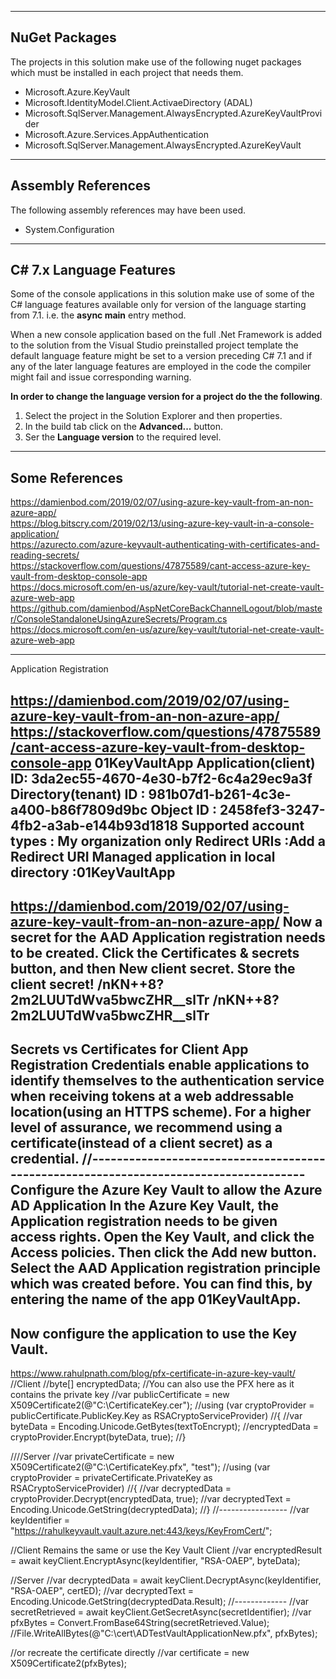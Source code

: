 
---

## NuGet Packages 

The projects in this solution make use of the following nuget packages which must be installed in each project that needs them.

- Microsoft.Azure.KeyVault
- Microsoft.IdentityModel.Client.ActivaeDirectory (ADAL)
- Microsoft.SqlServer.Management.AlwaysEncrypted.AzureKeyVaultProvider
- Microsoft.Azure.Services.AppAuthentication
- Microsoft.SqlServer.Management.AlwaysEncrypted.AzureKeyVault

---

## Assembly References

The following assembly references may have been used. 

- System.Configuration

---

## C# 7.x Language Features

Some of the console applications in this solution make use of some of the C# language features available only for version of the language starting from 7.1. i.e. the **async main** entry method. 

When a new console application based on the full .Net Framework is added to the solution from the Visual Studio preinstalled project template the default language feature might be set to a version preceding C# 7.1 and if any of the later language features are employed in the code the compiler might fail and issue corresponding warning. 

**In order to change the language version for a project do the the following**.

1. Select the project in the Solution Explorer and then properties.
2. In the build tab click on the **Advanced...** button.
3. Ser the **Language version** to the required level.

---

## Some References 

https://damienbod.com/2019/02/07/using-azure-key-vault-from-an-non-azure-app/  
https://blog.bitscry.com/2019/02/13/using-azure-key-vault-in-a-console-application/  
https://azurecto.com/azure-keyvault-authenticating-with-certificates-and-reading-secrets/  
https://stackoverflow.com/questions/47875589/cant-access-azure-key-vault-from-desktop-console-app  
https://docs.microsoft.com/en-us/azure/key-vault/tutorial-net-create-vault-azure-web-app  
https://github.com/damienbod/AspNetCoreBackChannelLogout/blob/master/ConsoleStandaloneUsingAzureSecrets/Program.cs
https://docs.microsoft.com/en-us/azure/key-vault/tutorial-net-create-vault-azure-web-app  

----------------------------------------------------------------------------------------


Application Registration

https://damienbod.com/2019/02/07/using-azure-key-vault-from-an-non-azure-app/
https://stackoverflow.com/questions/47875589/cant-access-azure-key-vault-from-desktop-console-app
01KeyVaultApp
Application(client) ID: 3da2ec55-4670-4e30-b7f2-6c4a29ec9a3f
Directory(tenant) ID : 981b07d1-b261-4c3e-a400-b86f7809d9bc
Object ID : 2458fef3-3247-4fb2-a3ab-e144b93d1818
Supported account types : My organization only
Redirect URIs :Add a Redirect URI
Managed application in local directory :01KeyVaultApp
--------------------------------------------------------------------------------------
https://damienbod.com/2019/02/07/using-azure-key-vault-from-an-non-azure-app/
Now a secret for the AAD Application registration needs to be created.
Click the Certificates & secrets button, and then New client secret.
Store the client secret!
/nKN++8?2m2LUUTdWva5bwcZHR__slTr
/nKN++8?2m2LUUTdWva5bwcZHR__slTr
--------------------------------------------------------------------------------------
Secrets vs Certificates for Client App Registration
Credentials enable applications to identify themselves to the authentication service when receiving tokens at a web addressable location(using an HTTPS scheme).
For a higher level of assurance, we recommend using a certificate(instead of a client secret) as a credential.
//--------------------------------------------------------------------------------------
Configure the Azure Key Vault to allow the Azure AD Application
In the Azure Key Vault, the Application registration needs to be given access rights.
Open the Key Vault, and click the Access policies. Then click the Add new button.
Select the AAD Application registration principle which was created before. 
You can find this, by entering the name of the app 01KeyVaultApp. 
--------------------------------------------------------------------------------------
Now configure the application to use the Key Vault.
--------------------------------------------------------------------------------------

https://www.rahulpnath.com/blog/pfx-certificate-in-azure-key-vault/
//Client
//byte[] encryptedData;
//You can also use the PFX here as it contains the private key
//var publicCertificate = new X509Certificate2(@"C:\CertificateKey.cer"); 
//using (var cryptoProvider = publicCertificate.PublicKey.Key as RSACryptoServiceProvider)
//{
//var byteData = Encoding.Unicode.GetBytes(textToEncrypt);
//encryptedData = cryptoProvider.Encrypt(byteData, true);
//}

////Server
//var privateCertificate = new X509Certificate2(@"C:\CertificateKey.pfx", "test");
//using (var cryptoProvider = privateCertificate.PrivateKey as RSACryptoServiceProvider)
//{
//var decryptedData = cryptoProvider.Decrypt(encryptedData, true);
//var decryptedText = Encoding.Unicode.GetString(decryptedData);
//}
//-----------------
//var keyIdentifier = "https://rahulkeyvault.vault.azure.net:443/keys/KeyFromCert/";

//Client Remains the same or use the Key Vault Client
//var encryptedResult = await keyClient.EncryptAsync(keyIdentifier, "RSA-OAEP", byteData);

//Server
//var decryptedData = await keyClient.DecryptAsync(keyIdentifier, "RSA-OAEP", certED);
//var decryptedText = Encoding.Unicode.GetString(decryptedData.Result);
//-------------
//var secretRetrieved = await keyClient.GetSecretAsync(secretIdentifier);
//var pfxBytes = Convert.FromBase64String(secretRetrieved.Value);
//File.WriteAllBytes(@"C:\cert\ADTestVaultApplicationNew.pfx", pfxBytes);

//or recreate the certificate directly
//var certificate = new X509Certificate2(pfxBytes);